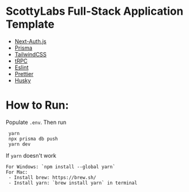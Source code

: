 # ScottyLabs Full-Stack Application Template

- [Next-Auth.js](https://next-auth.js.org)
- [Prisma](https://prisma.io)
- [TailwindCSS](https://tailwindcss.com)
- [tRPC](https://trpc.io)
- [Eslint](https://eslint.org/docs/latest/)
- [Prettier](https://prettier.io/docs/en/)
- [Husky](https://typicode.github.io/husky/#/)

# How to Run:

Populate `.env`. Then run

```
 yarn
 npx prisma db push
 yarn dev
```

If `yarn` doesn't work

```
For Windows: `npm install --global yarn`
For Mac:
 - Install brew: https://brew.sh/
 - Install yarn: `brew install yarn` in terminal
```
